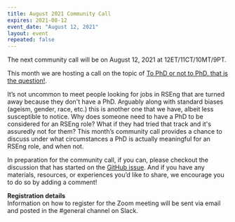 ```yaml
---
title: August 2021 Community Call
expires: 2021-08-12
event_date: "August 12, 2021"
layout: event
repeated: false
---
```


The next community call will be on August 12, 2021 at 12ET/11CT/10MT/9PT.

This month we are hosting a call on the topic of [To PhD or not to PhD, that is the question!](https://github.com/USRSE/monthly-community-calls/issues/6).

It’s not uncommon to meet people looking for jobs in RSEng that are turned away because they don't have a PhD. Arguably along with standard biases (ageism, gender, race, etc.) this is another one that we have, albeit less susceptible to notice. Why does someone need to have a PhD to be considered for an RSEng role? What if they had tried that track and it's assuredly not for them? This month’s community call provides a chance to discuss under what circumstances a PhD is actually meaningful for an RSEng role, and when not.

In preparation for the community call, if you can, please checkout the discussion that has started on the [GitHub issue](https://github.com/USRSE/monthly-community-calls/issues/6). And if you have any materials, resources, or experiences you’d like to share, we encourage you to do so by adding a comment!

**Registration details**  
Information on how to register for the Zoom meeting will be sent via email and posted in the #general channel on Slack.

